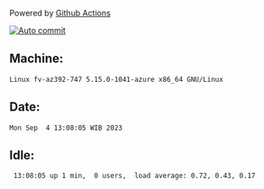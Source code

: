 Powered by [Github Actions](https://github.com/features/actions)

[![Auto commit](https://github.com/hiage/workstation/workflows/Auto%20commit/badge.svg)](https://github.com/hiage/workstation/actions?query=workflow%3A%22Auto+commit%22)

## Machine:
```
Linux fv-az392-747 5.15.0-1041-azure x86_64 GNU/Linux
```
## Date:
```
Mon Sep  4 13:08:05 WIB 2023
```
## Idle:
```
 13:08:05 up 1 min,  0 users,  load average: 0.72, 0.43, 0.17
```
